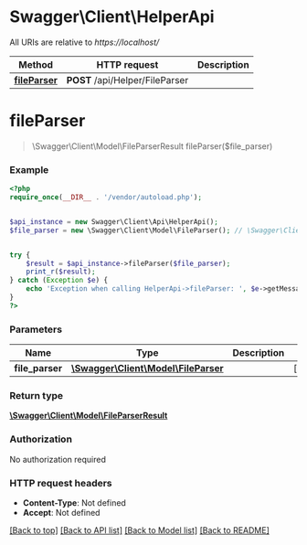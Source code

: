 # Swagger\Client\HelperApi

All URIs are relative to *https://localhost/*

Method | HTTP request | Description
------------- | ------------- | -------------
[**fileParser**](HelperApi.md#fileParser) | **POST** /api/Helper/FileParser | 




# **fileParser**
> \Swagger\Client\Model\FileParserResult fileParser($file_parser)



### Example 
```php
<?php
require_once(__DIR__ . '/vendor/autoload.php');


$api_instance = new Swagger\Client\Api\HelperApi();
$file_parser = new \Swagger\Client\Model\FileParser(); // \Swagger\Client\Model\FileParser | 


try { 
    $result = $api_instance->fileParser($file_parser);
    print_r($result);
} catch (Exception $e) {
    echo 'Exception when calling HelperApi->fileParser: ', $e->getMessage(), "\n";
}
?>
```

### Parameters

Name | Type | Description  | Notes
------------- | ------------- | ------------- | -------------
 **file_parser** | [**\Swagger\Client\Model\FileParser**](\Swagger\Client\Model\FileParser.md)|  | [optional] 


### Return type

[**\Swagger\Client\Model\FileParserResult**](FileParserResult.md)

### Authorization

No authorization required

### HTTP request headers

 - **Content-Type**: Not defined
 - **Accept**: Not defined

[[Back to top]](#) [[Back to API list]](../README.md#documentation-for-api-endpoints) [[Back to Model list]](../README.md#documentation-for-models) [[Back to README]](../README.md)



